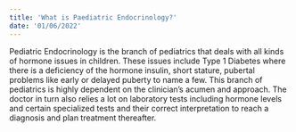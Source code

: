 ```yaml
---
title: 'What is Paediatric Endocrinology?'
date: '01/06/2022'
---
```

Pediatric Endocrinology is the branch of pediatrics that deals with all kinds of hormone issues in children. These issues include Type 1 Diabetes where there is a deficiency of the hormone insulin, short stature, pubertal problems like early or delayed puberty to name a few. This branch of pediatrics is highly dependent on the clinician’s acumen and approach. The doctor in turn also relies a lot on laboratory tests including hormone levels and certain specialized tests and their correct interpretation to reach a diagnosis and plan treatment thereafter.
